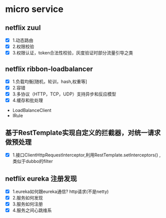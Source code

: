 # micro service

## netflix zuul
* [x] 1.动态路由
* [x] 2.权限校验
* [x] 3.权限认证，token合法性校验，灰度验证时部分流量引导之类

## netflix ribbon-loadbalancer
* [x] 1.负载均衡[随机，轮训，hash,权重等]
* [x] 2.容错
* [x] 3.多协议（HTTP，TCP，UDP）支持异步和反应模型
* [x] 4.缓存和批处理

- LoadBalanceClient
- IRule


## 基于RestTemplate实现自定义的拦截器，对统一请求做预处理
* [x] 1.接口ClientHttpRequestInterceptor,利用RestTemplate.setInterceptors() ,类似于dubbo的filter

## netflix eureka 注册发现

* [x] 1.eureka如何跟eureka通信? http请求(不是netty)
* [x] 2.服务如何发现
* [x] 3.服务如何注册
* [x] 4.服务之间心跳维系